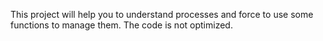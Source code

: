 This project will help you to understand processes and force to use some functions to manage them. 
The code is not optimized.
